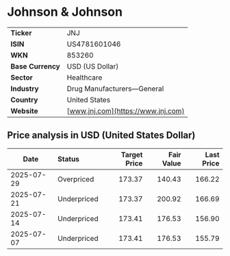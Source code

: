 # Johnson & Johnson

|                   |                                                             |
|-------------------|-------------------------------------------------------------|
| **Ticker**        | JNJ                                                         |
| **ISIN**          | US4781601046                                                |
| **WKN**           | 853260                                                      |
| **Base Currency** | USD (US Dollar)                                             |
| **Sector**        | Healthcare                                                  |
| **Industry**      | Drug Manufacturers—General                                  |
| **Country**       | United States                                               |
| **Website**       | [www.jnj.com](https://www.jnj.com)                          |

## Price analysis in USD (United States Dollar)
| Date       | Status            | Target Price | Fair Value | Last Price |
| ---------- | :---------------- | -----------: | ---------: | ---------: |
| 2025-07-29 | Overpriced        |       173.37 |     140.43 |     166.22 |
| 2025-07-21 | Underpriced       |       173.37 |     200.92 |     166.69 |
| 2025-07-14 | Underpriced       |       173.41 |     176.53 |     156.90 |
| 2025-07-07 | Underpriced       |       173.41 |     176.53 |     155.79 |
